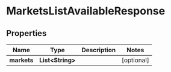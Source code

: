 

# MarketsListAvailableResponse


## Properties

| Name | Type | Description | Notes |
|------------ | ------------- | ------------- | -------------|
|**markets** | **List&lt;String&gt;** |  |  [optional] |



